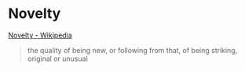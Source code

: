 # Novelty

<a href="https://en.wikipedia.org/wiki/Novelty" target="_blank">Novelty - Wikipedia</a>

> the quality of being new, or following from that, of being striking, original or unusual
